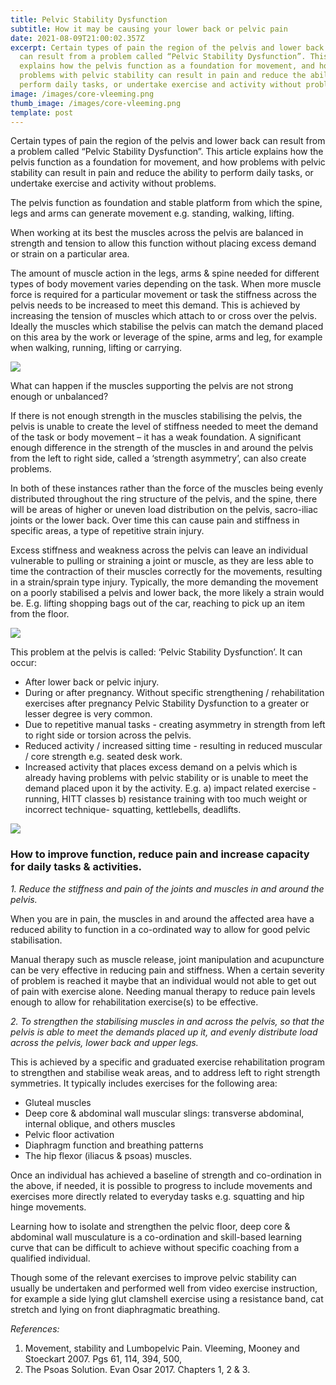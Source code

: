 ```yaml
---
title: Pelvic Stability Dysfunction
subtitle: How it may be causing your lower back or pelvic pain
date: 2021-08-09T21:00:02.357Z
excerpt: Certain types of pain the region of the pelvis and lower back
  can result from a problem called “Pelvic Stability Dysfunction”. This article
  explains how the pelvis function as a foundation for movement, and how
  problems with pelvic stability can result in pain and reduce the ability to
  perform daily tasks, or undertake exercise and activity without problems.
image: /images/core-vleeming.png
thumb_image: /images/core-vleeming.png
template: post
---
```

Certain types of pain the region of the pelvis and lower back can result from a problem called “Pelvic Stability Dysfunction”. This article explains how the pelvis function as a foundation for movement, and how problems with pelvic stability can result in pain and reduce the ability to perform daily tasks, or undertake exercise and activity without problems.

The pelvis function as foundation and stable platform from which the spine, legs and arms can generate movement e.g. standing, walking, lifting.

When working at its best the muscles across the pelvis are balanced in strength and tension to allow this function without placing excess demand or strain on a particular area.

The amount of muscle action in the legs, arms & spine needed for different types of body movement varies depending on the task. When more muscle force is required for a particular movement or task the stiffness across the pelvis needs to be increased to meet this demand. This is achieved by increasing the tension of muscles which attach to or cross over the pelvis. Ideally the muscles which stabilise the pelvis can match the demand placed on this area by the work or leverage of the spine, arms and leg, for example when walking, running, lifting or carrying.

![](/images/pelvic-force-diagram-2.png)

What can happen if the muscles supporting the pelvis are not strong enough or unbalanced?

If there is not enough strength in the muscles stabilising the pelvis, the pelvis is unable to create the level of stiffness needed to meet the demand of the task or body movement – it has a weak foundation. A significant enough difference in the strength of the muscles in and around the pelvis from the left to right side, called a ‘strength asymmetry’, can also create problems.

In both of these instances rather than the force of the muscles being evenly distributed throughout the ring structure of the pelvis, and the spine, there will be areas of higher or uneven load distribution on the pelvis, sacro-iliac joints or the lower back. Over time this can cause pain and stiffness in specific areas, a type of repetitive strain injury.

Excess stiffness and weakness across the pelvis can leave an individual vulnerable to pulling or straining a joint or muscle, as they are less able to time the contraction of their muscles correctly for the movements, resulting in a strain/sprain type injury. Typically, the more demanding the movement on a poorly stabilised a pelvis and lower back, the more likely a strain would be. E.g. lifting shopping bags out of the car, reaching to pick up an item from the floor.

![](/images/pelvic-force-diagram.png)

This problem at the pelvis is called: ‘Pelvic Stability Dysfunction’. It can occur: 

* After lower back or pelvic injury.
* During or after pregnancy. Without specific strengthening / rehabilitation exercises after pregnancy Pelvic Stability Dysfunction to a greater or lesser degree is very common.
* Due to repetitive manual tasks - creating asymmetry in strength from left to right side or torsion across the pelvis.
* Reduced activity / increased sitting time - resulting in reduced muscular / core strength e.g. seated desk work.
* Increased activity that places excess demand on a pelvis which is already having problems with pelvic stability or is unable to meet the demand placed upon it by the activity. E.g. a) impact related exercise - running, HITT classes b) resistance training with too much weight or incorrect technique- squatting, kettlebells, deadlifts.

![](/images/slings-1.png)

### How to improve function, reduce pain and increase capacity for daily tasks & activities.

_1. Reduce the stiffness and pain of the joints and muscles in and around the pelvis._

When you are in pain, the muscles in and around the affected area have a reduced ability to function in a co-ordinated way to allow for good pelvic stabilisation.

Manual therapy such as muscle release, joint manipulation and acupuncture can be very effective in reducing pain and stiffness. When a certain severity of problem is reached it maybe that an individual would not able to get out of pain with exercise alone.  Needing manual therapy to reduce pain levels enough to allow for rehabilitation exercise(s) to be effective.

_2. To strengthen the stabilising muscles in and across the pelvis, so that the pelvis is able to meet the demands placed up it, and evenly distribute load across the pelvis, lower back and upper legs._

This is achieved by a specific and graduated exercise rehabilitation program to strengthen and stabilise weak areas, and to address left to right strength symmetries. It typically includes exercises for the following area:

* Gluteal muscles 
* Deep core & abdominal wall muscular slings: transverse abdominal, internal oblique, and others muscles
* Pelvic floor activation
* Diaphragm function and breathing patterns
* The hip flexor (iliacus & psoas) muscles. 

Once an individual has achieved a baseline of strength and co-ordination in the above, if needed, it is possible to progress to include movements and exercises more directly related to everyday tasks e.g. squatting and hip hinge movements.

Learning how to isolate and strengthen the pelvic floor, deep core & abdominal wall musculature is a co-ordination and skill-based learning curve that can be difficult to achieve without specific coaching from a qualified individual. 

Though some of the relevant exercises to improve pelvic stability can usually be undertaken and performed well from video exercise instruction, for example a side lying glut clamshell exercise using a resistance band, cat stretch and lying on front diaphragmatic breathing. 

*References:*

1. Movement, stability and Lumbopelvic Pain. Vleeming, Mooney and Stoeckart 2007. Pgs 61, 114, 394, 500, 
2. The Psoas Solution. Evan Osar 2017. Chapters 1, 2 & 3.